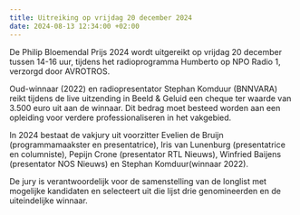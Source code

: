 ```yaml
---
title: Uitreiking op vrijdag 20 december 2024
date: 2024-08-13 12:34:00 +02:00
---
```


De Philip Bloemendal Prijs 2024 wordt uitgereikt op vrijdag 20 december tussen 14-16 uur, tijdens het radioprogramma Humberto op NPO Radio 1, verzorgd door AVROTROS. 


Oud-winnaar (2022) en radiopresentator Stephan Komduur (BNNVARA) reikt tijdens de live uitzending in Beeld & Geluid een cheque ter waarde van 3.500 euro uit aan de winnaar. Dit bedrag moet besteed worden aan een opleiding voor verdere professionaliseren in het vakgebied.


In 2024 bestaat de vakjury uit voorzitter Evelien de Bruijn (programmamaakster en presentatrice), Iris van Lunenburg (presentatrice en columniste), Pepijn Crone (presentator RTL Nieuws), Winfried Baijens (presentator NOS Nieuws) en Stephan Komduur(winnaar 2022).


De jury is verantwoordelijk voor de samenstelling van de longlist met mogelijke kandidaten en selecteert uit die lijst drie genomineerden en de uiteindelijke winnaar. 